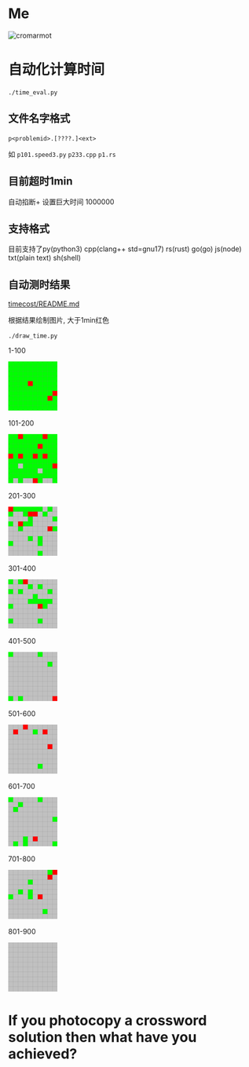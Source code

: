 # Me

![cromarmot](https://projecteuler.net/profile/cromarmot.png)

# 自动化计算时间

`./time_eval.py`

## 文件名字格式

`p<problemid>.[????.]<ext>`

如 `p101.speed3.py` `p233.cpp` `p1.rs`

## 目前超时1min

自动掐断+ 设置巨大时间 1000000

## 支持格式

目前支持了py(python3) cpp(clang++ std=gnu17) rs(rust) go(go) js(node) txt(plain text) sh(shell)

## 自动测时结果

[timecost/README.md](../ProjectEulerTimeCost/README.md)

根据结果绘制图片, 大于1min红色

```
./draw_time.py
```

1-100

![100](../ProjectEulerTimeCost/100.png)

101-200

![200](../ProjectEulerTimeCost/200.png)

201-300

![300](../ProjectEulerTimeCost/300.png)

301-400

![400](../ProjectEulerTimeCost/400.png)

401-500

![500](../ProjectEulerTimeCost/500.png)

501-600

![600](../ProjectEulerTimeCost/600.png)

601-700

![700](../ProjectEulerTimeCost/700.png)

701-800

![800](../ProjectEulerTimeCost/800.png)

801-900

![900](../ProjectEulerTimeCost/900.png)

# If you photocopy a crossword solution then what have you achieved?



